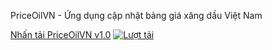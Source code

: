 PriceOilVN - Ứng dụng cập nhật bảng giá xăng dầu Việt Nam

[Nhấn tải PriceOilVN v1.0](https://github.com/SanbiVN/PriceOilVN/releases/download/priceoil/PriceOil_v1.0.xlsm)
[![Lượt tải](https://img.shields.io/github/downloads/SanbiVN/PriceOilVN/total.svg)](https://github.com/SanbiVN/PriceOilVN/releases/download/priceoil/PriceOil_v1.0.xlsm) 
